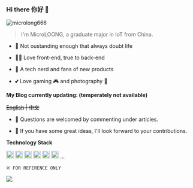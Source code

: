 ### Hi there 你好 👋

![microlong666](https://count.getloli.com/get/@microlong666?theme=moebooru)

> I'm MicroLOONG, a graduate major in IoT from China.

* :thinking: Not oustanding enough that always doubt life

* :man_technologist: Love front-end, true to back-end

* :iphone: A tech nerd and fans of new products

* :two_hearts: Love gaming :video_game: and photography :camera_flash:

**My Blog currently updating: (temperately not available)**

~~[English](https://blog.microloong.tech/en) | [中文](https://blog.microloong.tech/)~~

* :speech_balloon: Questions are welcomed by commenting under articles.

* :thought_balloon: If you have some great ideas, I'll look forward to your contributions.

**Technology Stack**

<code><img height="20" src="https://s1.ax1x.com/2020/07/15/UwF3jS.png"></code>
<code><img height="20" src="https://s1.ax1x.com/2021/12/10/ooK5aq.png"></code>
<code><img height="20" src="https://s1.ax1x.com/2020/07/15/UwFJBQ.png"></code>
<code><img height="20" src="https://s1.ax1x.com/2020/07/15/UwFY7j.png"></code>
<code><img height="20" src="https://s1.ax1x.com/2020/07/15/UwFUNn.png"></code>
<code><img height="20" src="https://s1.ax1x.com/2020/07/15/UwFGng.png"></code>
...

`※ FOR REFERENCE ONLY`

<a>
  <img align="center" src="https://github-readme-stats.vercel.app/api?username=microlong666&show_icons=true" />
</a>
